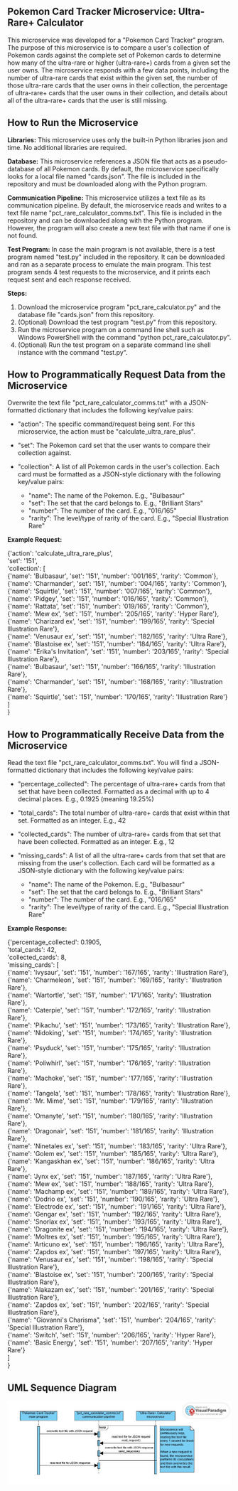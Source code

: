 ## Pokemon Card Tracker Microservice: Ultra-Rare+ Calculator



This microservice was developed for a "Pokemon Card Tracker" program.
The purpose of this microservice is to compare a user's collection of Pokemon cards
against the complete set of Pokemon cards to determine how many of the ultra-rare or higher (ultra-rare+)
cards from a given set the user owns. The microservice responds with a few data points,
including the number of ultra-rare cards that exist within the given set, the number of those ultra-rare cards
that the user owns in their collection, the percentage of ultra-rare+ cards that the user owns in their collection,
and details about all of the ultra-rare+ cards that the user is still missing.



## How to Run the Microservice



**Libraries:** This microservice uses only the built-in Python libraries json and time.
No additional libraries are required.



**Database:** This microservice references a JSON file that acts as a pseudo-database of all Pokemon cards.
By default, the microservice specifically looks for a local file named "cards.json".
The file is included in the repository and must be downloaded along with the Python program.



**Communication Pipeline:** This microservice utilizes a text file as its communication pipeline. By default,
the microservice reads and writes to a text file name "pct\_rare\_calculator\_comms.txt". This file is included
in the repository and can be downloaded along with the Python program. However, the program will also create
a new text file with that name if one is not found.



**Test Program:** In case the main program is not available, there is a test program named "test.py" included
in the repository. It can be downloaded and ran as a separate process to emulate the main program. This test
program sends 4 test requests to the microservice, and it prints each request sent and each response received.



**Steps:**



1. Download the microservice program "pct\_rare\_calculator.py" and the database file "cards.json" from this repository.
2. (Optional) Download the test program "test.py" from this repository.
3. Run the microservice program on a command line shell such as Windows PowerShell
   with the command "python pct\_rare\_calculator.py".
4. (Optional) Run the test program on a separate command line shell instance
   with the command "test.py".



## How to Programmatically Request Data from the Microservice



Overwrite the text file "pct\_rare\_calculator\_comms.txt" with a JSON-formatted dictionary
that includes the following key/value pairs:



* "action": The specific command/request being sent. For this microservice,
  the action must be "calculate\_ultra\_rare\_plus".



* "set": The Pokemon card set that the user wants to compare their collection against.



* "collection": A list of all Pokemon cards in the user's collection. Each card must be formatted
  as a JSON-style dictionary with the following key/value pairs:

  * "name": The name of the Pokemon. E.g., "Bulbasaur"
  * "set": The set that the card belongs to. E.g., "Brilliant Stars"
  * "number": The number of the card. E.g., "016/165"
  * "rarity": The level/type of rarity of the card. E.g., "Special Illustration Rare"



**Example Request:**



{'action': 'calculate\_ultra\_rare\_plus',  
'set': '151',  
'collection': \[  
   {'name': 'Bulbasaur', 'set': '151', 'number': '001/165', 'rarity': 'Common'},  
{'name': 'Charmander', 'set': '151', 'number': '004/165', 'rarity': 'Common'},  
{'name': 'Squirtle', 'set': '151', 'number': '007/165', 'rarity': 'Common'},  
{'name': 'Pidgey', 'set': '151', 'number': '016/165', 'rarity': 'Common'},  
{'name': 'Rattata', 'set': '151', 'number': '019/165', 'rarity': 'Common'},  
{'name': 'Mew ex', 'set': '151', 'number': '205/165', 'rarity': 'Hyper Rare'},  
{'name': 'Charizard ex', 'set': '151', 'number': '199/165', 'rarity': 'Special Illustration Rare'},  
{'name': 'Venusaur ex', 'set': '151', 'number': '182/165', 'rarity': 'Ultra Rare'},  
{'name': 'Blastoise ex', 'set': '151', 'number': '184/165', 'rarity': 'Ultra Rare'},  
{'name': "Erika's Invitation", 'set': '151', 'number': '203/165', 'rarity': 'Special Illustration Rare'},  
{'name': 'Bulbasaur', 'set': '151', 'number': '166/165', 'rarity': 'Illustration Rare'},  
{'name': 'Charmander', 'set': '151', 'number': '168/165', 'rarity': 'Illustration Rare'},  
{'name': 'Squirtle', 'set': '151', 'number': '170/165', 'rarity': 'Illustration Rare'}  
]  
}



## How to Programmatically Receive Data from the Microservice



Read the text file "pct\_rare\_calculator\_comms.txt". You will find a JSON-formatted dictionary
that includes the following key/value pairs:



* "percentage\_collected": The percentage of ultra-rare+ cards from that set that have been collected.
  Formatted as a decimal with up to 4 decimal places. E.g., 0.1925 (meaning 19.25%)



* "total\_cards": The total number of ultra-rare+ cards that exist within that set.
  Formatted as an integer. E.g., 42



* "collected\_cards": The number of ultra-rare+ cards from that set that have been collected.
  Formatted as an integer. E.g., 12



* "missing\_cards": A list of all the ultra-rare+ cards from that set that are missing from the user's collection.
  Each card will be formatted as a JSON-style dictionary with the following key/value pairs:

  * "name": The name of the Pokemon. E.g., "Bulbasaur"
  * "set": The set that the card belongs to. E.g., "Brilliant Stars"
  * "number": The number of the card. E.g., "016/165"
  * "rarity": The level/type of rarity of the card. E.g., "Special Illustration Rare"



**Example Response:**



{'percentage\_collected': 0.1905,  
'total\_cards': 42,  
'collected\_cards': 8,  
'missing\_cards': \[  
{'name': 'Ivysaur', 'set': '151', 'number': '167/165', 'rarity': 'Illustration Rare'},  
{'name': 'Charmeleon', 'set': '151', 'number': '169/165', 'rarity': 'Illustration Rare'},  
{'name': 'Wartortle', 'set': '151', 'number': '171/165', 'rarity': 'Illustration Rare'},  
{'name': 'Caterpie', 'set': '151', 'number': '172/165', 'rarity': 'Illustration Rare'},  
{'name': 'Pikachu', 'set': '151', 'number': '173/165', 'rarity': 'Illustration Rare'},  
{'name': 'Nidoking', 'set': '151', 'number': '174/165', 'rarity': 'Illustration Rare'},  
{'name': 'Psyduck', 'set': '151', 'number': '175/165', 'rarity': 'Illustration Rare'},  
{'name': 'Poliwhirl', 'set': '151', 'number': '176/165', 'rarity': 'Illustration Rare'},  
{'name': 'Machoke', 'set': '151', 'number': '177/165', 'rarity': 'Illustration Rare'},  
{'name': 'Tangela', 'set': '151', 'number': '178/165', 'rarity': 'Illustration Rare'},  
{'name': 'Mr. Mime', 'set': '151', 'number': '179/165', 'rarity': 'Illustration Rare'},  
{'name': 'Omanyte', 'set': '151', 'number': '180/165', 'rarity': 'Illustration Rare'},  
{'name': 'Dragonair', 'set': '151', 'number': '181/165', 'rarity': 'Illustration Rare'},  
{'name': 'Ninetales ex', 'set': '151', 'number': '183/165', 'rarity': 'Ultra Rare'},  
{'name': 'Golem ex', 'set': '151', 'number': '185/165', 'rarity': 'Ultra Rare'},  
{'name': 'Kangaskhan ex', 'set': '151', 'number': '186/165', 'rarity': 'Ultra Rare'},  
{'name': 'Jynx ex', 'set': '151', 'number': '187/165', 'rarity': 'Ultra Rare'},  
{'name': 'Mew ex', 'set': '151', 'number': '188/165', 'rarity': 'Ultra Rare'},  
{'name': 'Machamp ex', 'set': '151', 'number': '189/165', 'rarity': 'Ultra Rare'},  
{'name': 'Dodrio ex', 'set': '151', 'number': '190/165', 'rarity': 'Ultra Rare'},  
{'name': 'Electrode ex', 'set': '151', 'number': '191/165', 'rarity': 'Ultra Rare'},  
{'name': 'Gengar ex', 'set': '151', 'number': '192/165', 'rarity': 'Ultra Rare'},  
{'name': 'Snorlax ex', 'set': '151', 'number': '193/165', 'rarity': 'Ultra Rare'},  
{'name': 'Dragonite ex', 'set': '151', 'number': '194/165', 'rarity': 'Ultra Rare'},  
{'name': 'Moltres ex', 'set': '151', 'number': '195/165', 'rarity': 'Ultra Rare'},  
{'name': 'Articuno ex', 'set': '151', 'number': '196/165', 'rarity': 'Ultra Rare'},  
{'name': 'Zapdos ex', 'set': '151', 'number': '197/165', 'rarity': 'Ultra Rare'},  
{'name': 'Venusaur ex', 'set': '151', 'number': '198/165', 'rarity': 'Special Illustration Rare'},  
{'name': 'Blastoise ex', 'set': '151', 'number': '200/165', 'rarity': 'Special Illustration Rare'},  
{'name': 'Alakazam ex', 'set': '151', 'number': '201/165', 'rarity': 'Special Illustration Rare'},  
{'name': 'Zapdos ex', 'set': '151', 'number': '202/165', 'rarity': 'Special Illustration Rare'},  
{'name': "Giovanni's Charisma", 'set': '151', 'number': '204/165', 'rarity': 'Special Illustration Rare'},  
{'name': 'Switch', 'set': '151', 'number': '206/165', 'rarity': 'Hyper Rare'},  
{'name': 'Basic Energy', 'set': '151', 'number': '207/165', 'rarity': 'Hyper Rare'}  
]  
}



## UML Sequence Diagram

![UML Sequence Diagram](UML_Sequence_Diagram.jpg)
